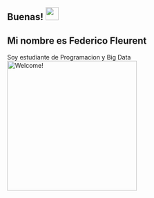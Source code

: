 ## Buenas! <img src="https://raw.githubusercontent.com/iampavangandhi/iampavangandhi/master/gifs/Hi.gif" width="30px"></h2>

## Mi nombre es Federico Fleurent 

Soy estudiante de Programacion y Big Data 
<img src="https://i.imgur.com/dTYwdG1.gif" alt="Welcome!" width="300"/>

</div>
